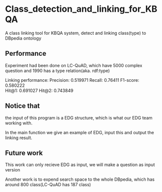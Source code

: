 # Class_detection_and_linking_for_KBQA
A class linking tool for KBQA system, detect and linking class(type) to DBpedia ontology

## Performance
Experiment had been done on LC-QuAD, which have 5000 complex question and 1990 has a type relation(aka. rdf:type)

Linking performance:
    Precision: 0.519971	
    Recall: 0.76411	
    F1-score: 0.580222	
    Hit@1: 0.691027	
    Hit@2: 0.743849
    
## Notice that 
the input of this program is a EDG structure, which is what our EDG team working with.

In the main function we give an example of EDG, input this and output the linking result.

## Future work
This work can only recieve EDG as input, we will make a question as input version

Another work is to expend search space to the whole DBpedia, which has around 800 class(LC-QuAD has 187 class)

